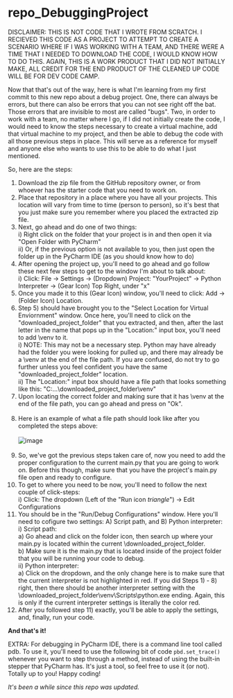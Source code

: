 # repo_DebuggingProject

DISCLAIMER: THIS IS NOT CODE THAT I WROTE FROM SCRATCH. I RECIEVED THIS CODE AS A PROJECT TO ATTEMPT TO CREATE A SCENARIO WHERE IF I WAS WORKING WITH A TEAM, AND THERE WERE A TIME THAT I NEEDED TO DOWNLOAD THE CODE, I WOULD KNOW HOW TO DO THIS. AGAIN, THIS IS A WORK PRODUCT THAT I DID NOT INITIALLY MAKE, ALL CREDIT FOR THE END PRODUCT OF THE CLEANED UP CODE WILL BE FOR DEV CODE CAMP. 

Now that that's out of the way, here is what I'm learning from my first commit to this new repo about a debug project. One, there can always be errors, but there can also be errors that you can not see right off the bat. Those errors that are invisible to most are called "bugs". Two, in order to work with a team, no matter where I go, if I did not initially create the code, I would need to know the steps necessary to create a virtual machine, add that virtual machine to my project, and then be able to debug the code with all those previous steps in place. This will serve as a reference for myself and anyone else who wants to use this to be able to do what I just mentioned.

So, here are the steps:

1) Download the zip file from the GitHub repository owner, or from whoever has the starter code that you need to work on.
2) Place that repository in a place where you have all your projects. This location will vary from time to time (person to person), so it's best that you just make sure you remember where you placed the extracted zip file.
3) Next, go ahead and do one of two things:<br>
  i) Right click on the folder that your project is in and then open it via "Open Folder with PyCharm"<br>
  ii) Or, if the previous option is not available to you, then just open the folder up in the PyCharm IDE (as you should know how to do)<br>
4) After opening the project up, you'll need to go ahead and go follow these next few steps to get to the window I'm about to talk about:<br>
  i) Click: File -> Settings -> (Dropdown) Project: "YourProject" -> Python Interpreter -> (Gear Icon) Top Right, under "x"<br>
5) Once you made it to this (Gear Icon) window, you'll need to click: Add -> (Folder Icon) Location.
6) Step 5) should have brought you to the "Select Location for Virtual Enviornment" window. Once here, you'll need to click on the "downloaded_project_folder" that you extracted, and then, after the last letter in the name that pops up in the "Location:" input box, you'll need to add \venv to it.<br> 
  i) NOTE: This may not be a necessary step. Python may have already had the folder you were looking for pulled up, and there may already be a \venv at the end of the file path. If you are confused, do not try to go further unless you feel confident you have the same "downloaded_project_folder" location.<br>
  ii) The "Location:" input box should have a file path that looks something like this: "C:\...\downloaded_project_folder\venv"<br>
7) Upon locating the correct folder and making sure that it has \venv at the end of the file path, you can go ahead and press on "Ok". <br><br>
8) Here is an example of what a file path should look like after you completed the steps above: <br><br> ![image](https://user-images.githubusercontent.com/62074841/122612832-6cb62b00-d049-11eb-83f1-fa24f6fc3c9b.png) <br><br>
9) So, we've got the previous steps taken care of, now you need to add the proper configuration to the current main.py that you are going to work on. Before this though, make sure that you have the project's main.py file open and ready to configure. 
10) To get to where you need to be now, you'll need to follow the next couple of click-steps:<br>
  i) Click:  The dropdown (Left of the "Run icon *triangle*") -> Edit Configurations<br>
11) You should be in the "Run/Debug Configurations" window. Here you'll need to cofigure two settings: A) Script path, and B) Python interpreter:<br>
  i) Script path: <br>
    a) Go ahead and click on the folder icon, then search up where your main.py is located within the current \downloaded_project_folder.<br>
    b) Make sure it is the main.py that is located inside of the project folder that you will be running your code to debug.<br>
  ii) Python interpreter:<br>
    a) Click on the dropdown, and the only change here is to make sure that the current interpreter is not highlighted in red. If you did Steps 1) - 8) right, then there should be another interpreter setting with the \downloaded_project_folder\venv\Scripts\python.exe ending. Again, this is only if the current interpreter settings is literally the color red.<br>
12) After you followed step 11) exactly, you'll be able to apply the settings, and, finally, run your code. 

<b>And that's it!</b>
  
EXTRA: For debugging in PyCharm IDE, there is a command line tool called pdb. To use it, you'll need to use the following bit of code `pbd.set_trace()` whenever you want to step through a method, instead of using the built-in stepper that PyCharm has. It's just a tool, so feel free to use it (or not). Totally up to you! Happy coding!


_It's been a while since this repo was updated._

